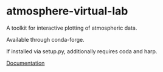 # atmosphere-virtual-lab

A toolkit for interactive plotting of atmospheric data.

Available through conda-forge.

If installed via setup.py, additionally requires coda and harp.

[Documentation](https://stcorp.github.io/atmosphere-virtual-lab/)

